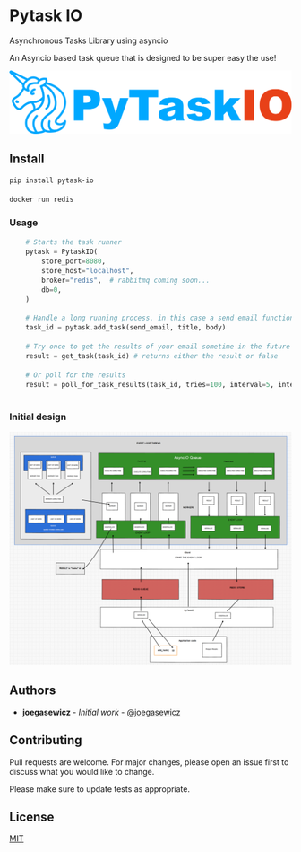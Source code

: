 # Pytask IO

Asynchronous Tasks Library using asyncio

An Asyncio based task queue that is designed to be super easy the use!

![PyTask IO](assets/Group.png?raw=true "Title")

## Install
```bash
pip install pytask-io

docker run redis

```



### Usage

```python
    # Starts the task runner
    pytask = PytaskIO(
        store_port=8080,
        store_host="localhost",
        broker="redis",  # rabbitmq coming soon...
        db=0,
    )
    
    # Handle a long running process, in this case a send email function
    task_id = pytask.add_task(send_email, title, body)
    
    # Try once to get the results of your email sometime in the future
    result = get_task(task_id) # returns either the result or false
    
    # Or poll for the results
    result = poll_for_task_results(task_id, tries=100, interval=5, interval_type="minutes")
    
```

### Initial design
![PyTask IO](assets/design.png?raw=true "Title")
## Authors

* **joegasewicz** - *Initial work* - [@joegasewicz](https://twitter.com/joegasewicz)

## Contributing
Pull requests are welcome. For major changes, please open an issue first to discuss what you would like to change.

Please make sure to update tests as appropriate.

## License
[MIT](https://choosealicense.com/licenses/mit/)